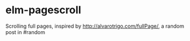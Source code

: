 # elm-pagescroll
Scrolling full pages, inspired by http://alvarotrigo.com/fullPage/, a random post in #random
